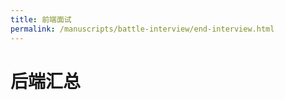 ```yaml
---
title: 前端面试
permalink: /manuscripts/battle-interview/end-interview.html
---
```


# 后端汇总

[//]: # (```mindmap)
[//]: # (root&#40;思维导图&#41;)
[//]: # (  test)
[//]: # (```)
